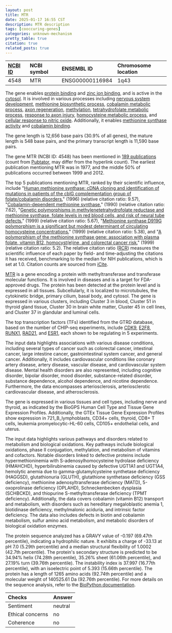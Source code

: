 ```yaml
---
layout: post
title: MTR
date: 2025-01-17 16:55 CST
description: MTR description
tags: [cooccuring-genes]
categories: unknown-mechanism
pretty_table: true
citation: true
related_posts: true
---
```




| [NCBI ID](https://www.ncbi.nlm.nih.gov/gene/4548) | NCBI symbol | ENSEMBL ID | Chromosome location |
| :-------- | :------- | :-------- | :------- |
| 4548  | MTR | ENSG00000116984 | 1q43 |



The gene enables [protein binding](https://amigo.geneontology.org/amigo/term/GO:0005515) and [zinc ion binding](https://amigo.geneontology.org/amigo/term/GO:0008270), and is active in the [cytosol](https://amigo.geneontology.org/amigo/term/GO:0005829). It is involved in various processes including [nervous system development](https://amigo.geneontology.org/amigo/term/GO:0007399), [methionine biosynthetic process](https://amigo.geneontology.org/amigo/term/GO:0009086), [cobalamin metabolic process](https://amigo.geneontology.org/amigo/term/GO:0009235), [axon regeneration](https://amigo.geneontology.org/amigo/term/GO:0031103), [methylation](https://amigo.geneontology.org/amigo/term/GO:0032259), [tetrahydrofolate metabolic process](https://amigo.geneontology.org/amigo/term/GO:0046653), [response to axon injury](https://amigo.geneontology.org/amigo/term/GO:0048678), [homocysteine metabolic process](https://amigo.geneontology.org/amigo/term/GO:0050667), and [cellular response to nitric oxide](https://amigo.geneontology.org/amigo/term/GO:0071732). Additionally, it enables [methionine synthase activity](https://amigo.geneontology.org/amigo/term/GO:0008705) and [cobalamin binding](https://amigo.geneontology.org/amigo/term/GO:0031419).


The gene length is 12,656 base pairs (30.9% of all genes), the mature length is 548 base pairs, and the primary transcript length is 11,590 base pairs.


The gene MTR (NCBI ID: 4548) has been mentioned in [189 publications](https://pubmed.ncbi.nlm.nih.gov/?term=%22MTR%22) (count from [Pubtator](https://academic.oup.com/nar/article/47/W1/W587/5494727), may differ from the hyperlink count). The earliest publication mentioning MTR was in 1977, and the middle 50% of publications occurred between 1999 and 2012.


The top 5 publications mentioning MTR, ranked by their scientific influence, include "[Human methionine synthase: cDNA cloning and identification of mutations in patients of the cblG complementation group of folate/cobalamin disorders.](https://pubmed.ncbi.nlm.nih.gov/8968737)" (1996) (relative citation ratio: 9.57), "[Cobalamin-dependent methionine synthase.](https://pubmed.ncbi.nlm.nih.gov/2407589)" (1990) (relative citation ratio: 7.62), "[Genetic polymorphisms in methylenetetrahydrofolate reductase and methionine synthase, folate levels in red blood cells, and risk of neural tube defects.](https://pubmed.ncbi.nlm.nih.gov/10323741)" (1999) (relative citation ratio: 5.67), "[Methionine synthase D919G polymorphism is a significant but modest determinant of circulating homocysteine concentrations.](https://pubmed.ncbi.nlm.nih.gov/10520212)" (1999) (relative citation ratio: 5.38), and "[A polymorphism of the methionine synthase gene: association with plasma folate, vitamin B12, homocyst(e)ine, and colorectal cancer risk.](https://pubmed.ncbi.nlm.nih.gov/10498402)" (1999) (relative citation ratio: 5.2). The relative citation ratio ([RCR](https://journals.plos.org/plosbiology/article?id=10.1371/journal.pbio.1002541)) measures the scientific influence of each paper by field- and time-adjusting the citations it has received, benchmarking to the median for NIH publications, which is set at 1.0. Citation counts are sourced from [iCite](https://icite.od.nih.gov).


[MTR](https://www.proteinatlas.org/ENSG00000116984-MTR) is a gene encoding a protein with methyltransferase and transferase molecular functions. It is involved in diseases and is a target for FDA-approved drugs. The protein has been detected at the protein level and is expressed in all tissues. Subcellularly, it is localized to microtubules, the cytokinetic bridge, primary cilium, basal body, and cytosol. The gene is expressed in various clusters, including Cluster 3 in blood, Cluster 51 in thyroid gland tissue, Cluster 30 in brain white matter, Cluster 45 in cell lines, and Cluster 37 in glandular and luminal cells.


The top transcription factors (TFs) identified from the GTRD database, based on the number of CHIP-seq experiments, include [CDK9](https://www.ncbi.nlm.nih.gov/gene/1025), [E2F8](https://www.ncbi.nlm.nih.gov/gene/79733), [RUNX1](https://www.ncbi.nlm.nih.gov/gene/861), [RAD21](https://www.ncbi.nlm.nih.gov/gene/5885), and [ESR1](https://www.ncbi.nlm.nih.gov/gene/2099), each shown to be regulating in 5 experiments.



The input data highlights associations with various disease conditions, including several types of cancer such as colorectal cancer, intestinal cancer, large intestine cancer, gastrointestinal system cancer, and general cancer. Additionally, it includes cardiovascular conditions like coronary artery disease, artery disease, vascular disease, and cardiovascular system disease. Mental health disorders are also represented, including cognitive disorder, bipolar disorder, mood disorder, substance-related disorder, substance dependence, alcohol dependence, and nicotine dependence. Furthermore, the data encompasses arteriosclerosis, arteriosclerotic cardiovascular disease, and atherosclerosis.



The gene is expressed in various tissues and cell types, including nerve and thyroid, as indicated by the BioGPS Human Cell Type and Tissue Gene Expression Profiles. Additionally, the GTEx Tissue Gene Expression Profiles show expression in 721_B_lymphoblasts, CD34+ cells, thyroid, CD8+ T cells, leukemia promyelocytic-HL-60 cells, CD105+ endothelial cells, and uterus.


The input data highlights various pathways and disorders related to metabolism and biological oxidations. Key pathways include biological oxidations, phase II conjugation, methylation, and metabolism of vitamins and cofactors. Notable disorders linked to defective proteins include hypermethioninemia with S-adenosylhomocysteine hydrolase deficiency (HMAHCHD), hyperbilirubinemia caused by defective UGT1A1 and UGT1A4, hemolytic anemia due to gamma-glutamylcysteine synthetase deficiency (HAGGSD), glutathionuria (GLUTH), glutathione synthetase deficiency (GSS deficiency), methionine adenosyltransferase deficiency (MATD), 5-oxoprolinase deficiency (OPLAHD), Schneckenbecken dysplasia (SCHBCKD), and thiopurine S-methyltransferase deficiency (TPMT deficiency). Additionally, the data covers cobalamin (vitamin B12) transport and metabolism, with disorders such as hereditary megaloblastic anemia 1, biotidinase deficiency, methylmalonic aciduria, and intrinsic factor deficiency. The data also includes defects in biotin and cobalamin metabolism, sulfur amino acid metabolism, and metabolic disorders of biological oxidation enzymes.



The protein sequence analyzed has a GRAVY value of -0.197 (69.47th percentile), indicating a hydrophilic nature. It exhibits a charge of -33.13 at pH 7.0 (5.29th percentile) and a median structural flexibility of 1.0002 (42.7th percentile). The protein's secondary structure is predicted to be 34.94% helix (74.28th percentile), 35.26% sheet (61.06th percentile), and 27.19% turn (39.76th percentile). The instability index is 37.997 (16.77th percentile), with an isoelectric point of 5.393 (15.66th percentile). The protein has a length of 1265 amino acids (92.74th percentile) and a molecular weight of 140525.61 Da (92.76th percentile). For more details on the sequence analysis, refer to the [BioPython documentation](https://biopython.org/docs/1.75/api/Bio.SeqUtils.ProtParam.html).





| Checks    | Answer |
| :-------- | :------- |
| Sentiment  | neutral   |
| Ethical concerns | no     |
| Coherence    | no    |
